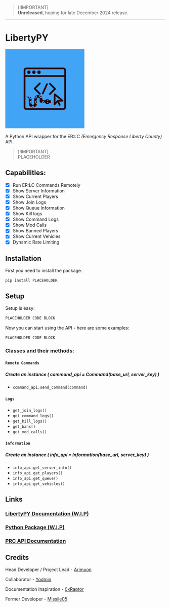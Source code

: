 > [!IMPORTANT]\
> **Unreleased**, hoping for late December 2024 release.



---------

# LibertyPY
<img src="logo.png" alt="LibertyPY Logo" width="250"/>

A Python API wrapper for the ER:LC *(Emergency Response Liberty County)* API.

> [!IMPORTANT]\
> PLACEHOLDER

## Capabilities:
- [x] Run ER:LC Commands Remotely
- [x] Show Server Information
- [x] Show Current Players
- [x] Show Join Logs
- [x] Show Queue Information
- [x] Show Kill logs
- [x] Show Command Logs
- [x] Show Mod Calls
- [x] Show Banned Players
- [x] Show Current Vehicles
- [x] Dynamic Rate Limiting

## Installation
First you need to install the package.

```
pip install PLACEHOLDER
```

## Setup
Setup is easy:

```python
PLACEHOLDER CODE BLOCK
```

Now you can start using the API - here are some examples:

```python
PLACEHOLDER CODE BLOCK
```
### Classes and their methods:

#### `Remote Commands`
##### Create an instance ( command_api = Command(base_url, server_key) )
- `command_api.send_command(command)`

#### `Logs`
- `get_join_logs()`
- `get_command_logs()`
- `get_kill_logs()`
- `get_bans()`
- `get_mod_calls()`

#### `Information`
##### Create an instance ( info_api = Information(base_url, server_key) )
- `info_api.get_server_info()`
- `info_api.get_players()`
- `info_api.get_queue()`
- `info_api.get_vehicles()`


## Links
### [LibertyPY Documentation (W.I.P)](https://about:blank/)
### [Python Package (W.I.P)](https://about:blank/)
### [PRC API Documentation](https://apidocs.policeroleplay.community/reference/api-reference)


## Credits
Head Developer / Project Lead - [Arimuon](https://discord.com/users/1148923243097497600)

Collaborator - [Yodmin](https://discord.com/users/430480677058772992)

Documentation Inspiration - [0xRaptor](https://twitter.com/0xRaptorRblx)

Former Developer - [Missile05](https://discord.com/users/591298352344334388)
